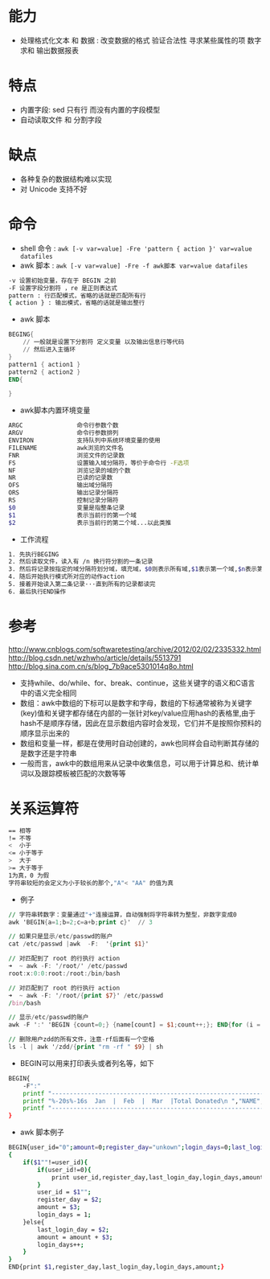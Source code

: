 # 能力
- 处理格式化文本 和 数据 : 改变数据的格式 验证合法性 寻求某些属性的项 数字求和 输出数据报表

# 特点
- 内置字段: sed 只有行 而没有内置的字段模型
- 自动读取文件 和 分割字段

# 缺点
- 各种复杂的数据结构难以实现
- 对 Unicode 支持不好

# 命令
- shell 命令 : `awk [-v var=value] -Fre 'pattern { action }' var=value datafiles`
- awk 脚本 : `awk [-v var=value] -Fre -f awk脚本 var=value datafiles`

```bash
-v 设置初始变量，存在于 BEGIN 之前
-F 设置字段分割符 ，re 是正则表达式
pattern : 行匹配模式，省略的话就是匹配所有行
{ action } : 输出模式，省略的话就是输出整行
```

- awk 脚本

```awk
BEGING{
    // 一般就是设置下分割符 定义变量 以及输出信息行等代码
    // 然后进入主循环
}
pattern1 { action1 }
pattern2 { action2 }
END{

}
```

- awk脚本内置环境变量

```bash
ARGC               命令行参数个数
ARGV               命令行参数排列
ENVIRON            支持队列中系统环境变量的使用
FILENAME           awk浏览的文件名
FNR                浏览文件的记录数
FS                 设置输入域分隔符，等价于命令行 -F选项
NF                 浏览记录的域的个数
NR                 已读的记录数
OFS                输出域分隔符
ORS                输出记录分隔符
RS                 控制记录分隔符
$0                 变量是指整条记录
$1                 表示当前行的第一个域
$2                 表示当前行的第二个域...以此类推
```

- 工作流程

```bash
1. 先执行BEGING
2. 然后读取文件，读入有 /n 换行符分割的一条记录
3. 然后将记录按指定的域分隔符划分域，填充域，$0则表示所有域,$1表示第一个域,$n表示第n个域,
4. 随后开始执行模式所对应的动作action
5. 接着开始读入第二条记录···直到所有的记录都读完
6. 最后执行END操作
```

# 参考
http://www.cnblogs.com/softwaretesting/archive/2012/02/02/2335332.html
http://blog.csdn.net/wzhwho/article/details/5513791
http://blog.sina.com.cn/s/blog_7b9ace5301014q8o.html

- 支持while、do/while、for、break、continue，这些关键字的语义和C语言中的语义完全相同
- 数组：awk中数组的下标可以是数字和字母，数组的下标通常被称为关键字(key)值和关键字都存储在内部的一张针对key/value应用hash的表格里,由于hash不是顺序存储，因此在显示数组内容时会发现，它们并不是按照你预料的顺序显示出来的
- 数组和变量一样，都是在使用时自动创建的，awk也同样会自动判断其存储的是数字还是字符串
- 一般而言，awk中的数组用来从记录中收集信息，可以用于计算总和、统计单词以及跟踪模板被匹配的次数等等

# 关系运算符

```bash
== 相等
!= 不等
<  小于
<= 小于等于
>  大于
>= 大于等于
1为真，0 为假
字符串较短的会定义为小于较长的那个,"A"< "AA" 的值为真
```

- 例子

```awk
// 字符串转数字：变量通过"+"连接运算，自动强制将字符串转为整型，非数字变成0
awk 'BEGIN{a=1;b=2;c=a+b;print c}'  // 3

// 如果只是显示/etc/passwd的账户
cat /etc/passwd |awk  -F:  '{print $1}'

// 对匹配到了 root 的行执行 action
➜  ~ awk -F: '/root/' /etc/passwd
root:x:0:0:root:/root:/bin/bash

// 对匹配到了 root 的行执行 action
➜  ~ awk -F: '/root/{print $7}' /etc/passwd
/bin/bash

// 显示/etc/passwd的账户
awk -F ':' 'BEGIN {count=0;} {name[count] = $1;count++;}; END{for (i = 0; i < NR; i++) print i, name[i]}' /etc/passwd

// 删除用户zdd的所有文件，注意-rf后面有一个空格
ls -l | awk '/zdd/{print "rm -rf " $9} | sh
```

- BEGIN可以用来打印表头或者列名等，如下
```bash
BEGIN{
    -F":"
    printf "----------------------------------------------------------------\n"
    printf "%-20s%-16s  Jan  |  Feb  |  Mar  |Total Donated\n ","NAME","PHONE"
    printf "----------------------------------------------------------------\n"
}
```

- awk 脚本例子
```bash
BEGIN{user_id="0";amount=0;register_day="unkown";login_days=0;last_login_day="unkown"}
{
    if($1""!=user_id){
        if(user_id!=0){
            print user_id,register_day,last_login_day,login_days,amount;
        }
        user_id = $1"";
        register_day = $2;
        amount = $3;
        login_days = 1;
    }else{
        last_login_day = $2;
        amount = amount + $3;
        login_days++;
    }
}
END{print $1,register_day,last_login_day,login_days,amount;}
```
